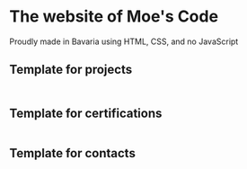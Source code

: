 # The website of Moe's Code
Proudly made in Bavaria using HTML, CSS, and no JavaScript

## Template for projects
<!-- ToDo: Insert (HREF, TITLE, H3, SRC, ALT, P) -->
<div class="project">
    <a href="" target="_blank" rel="noopener" title="">
        <h3></h3>
        <img src="" alt="">
        <div class="project-description">
            <p></p>
        </div>
    </a>
</div>

## Template for certifications
<!-- ToDo: Insert (HREF, TITLE, SRC, ALT, H3) -->
<div class="certification">
    <a href="" target="_blank" rel="noopener" title="">
        <img src="" alt="">
        <h3><h3>
    </a>
</div>

## Template for contacts
<!-- ToDo: Insert (HREF, TITLE, H3, SRC, ALT) -->
<div class="contact">
    <a href="" target="_blank" rel="noopener" title="">
        <img src="" alt="">
        <h3></h3>
    </a>
</div>